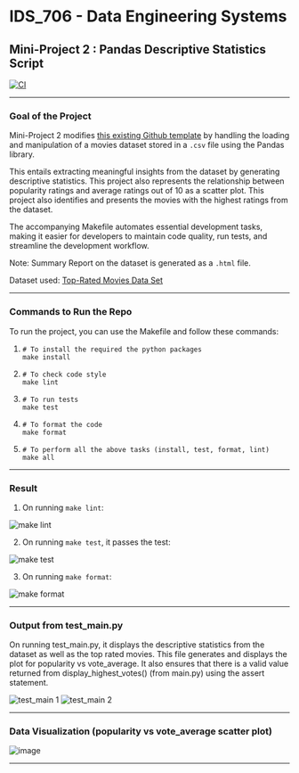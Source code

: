 # IDS_706 - Data Engineering Systems 
## Mini-Project 2 : Pandas Descriptive Statistics Script

[![CI](https://github.com/nogibjj/afraa_noureen-IDS_706-Mini_Project_2/actions/workflows/cicd.yml/badge.svg)](https://github.com/nogibjj/afraa_noureen-IDS_706-Mini_Project_2/actions/workflows/cicd.yml)

***

### Goal of the Project
Mini-Project 2 modifies [this existing Github template](https://github.com/afraa-n/IDS_706-Data_Engineering_Systems) by handling the loading and manipulation of a movies dataset stored in a `.csv` file using the Pandas library. 

This entails extracting meaningful insights from the dataset by generating descriptive statistics. This project also represents the relationship between popularity ratings and average ratings out of 10 as a scatter plot. This project also identifies and presents the movies with the highest ratings from the dataset. 

The accompanying Makefile automates essential development tasks, making it easier for developers to maintain code quality, run tests, and streamline the development workflow.

Note: Summary Report on the dataset is generated as a `.html` file.  

Dataset used: [Top-Rated Movies Data Set](https://www.kaggle.com/datasets/khalidalam980/top-rated-movies-data-set)

***

### Commands to Run the Repo

To run the project, you can use the Makefile and follow these commands:
1. ```
   # To install the required the python packages
   make install
   ```
2. ```
   # To check code style
   make lint
   ```
3. ```
   # To run tests
   make test
   ```
4. ```
   # To format the code
   make format
   ```
5. ```
   # To perform all the above tasks (install, test, format, lint)
   make all
   ```

***

### Result

1. On running ```make lint```:

![make lint](https://github.com/nogibjj/afraa_noureen-IDS_706-Mini_Project_2/assets/143756865/0d61460a-1e5e-434d-ab62-2e067781663d)

2. On running ```make test```, it passes the test:

![make test](https://github.com/nogibjj/afraa_noureen-IDS_706-Mini_Project_2/assets/143756865/fc55736c-ab86-4b7e-95f6-4c695adc1c37)

3. On running ```make format```:

![make format](https://github.com/nogibjj/afraa_noureen-IDS_706-Mini_Project_2/assets/143756865/e9f384ce-2d4b-49e4-af50-bec7981e76d7)

***

### Output from test_main.py

On running test_main.py, it displays the descriptive statistics from the dataset as well as the top rated movies. This file generates and displays the plot for popularity vs vote_average. It also ensures that there is a valid value returned from display_highest_votes() (from main.py) using the assert statement.

![test_main 1](https://github.com/nogibjj/afraa_noureen-IDS_706-Mini_Project_2/assets/143756865/5c6f1802-185b-4b43-9f25-a4da4ca28dfc)
![test_main 2](https://github.com/nogibjj/afraa_noureen-IDS_706-Mini_Project_2/assets/143756865/0dfdd41e-b5d3-4677-9481-5a1e3386c452)

***

### Data Visualization (popularity vs vote_average scatter plot)

![image](https://github.com/nogibjj/afraa_noureen-IDS_706-Mini_Project_2/assets/143756865/a66dc320-62f9-404c-bd46-e0a1a628feb1)

***
